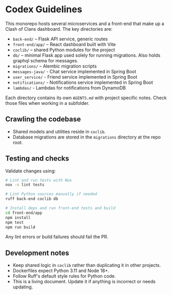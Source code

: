 # Codex Guidelines

This monorepo hosts several microservices and a front-end that make up a Clash of Clans dashboard. The key directories are:

- `back-end/` – Flask API service, generic routes
- `front-end/app/` – React dashboard built with Vite
- `coclib/` – shared Python modules for the project
- `db/` – minimal Flask app used solely for running migrations. Also holds graphql schema for messages.
- `migrations/` – Alembic migration scripts
- `messages-java/` - Chat service implemented in Spring Boot
- `user_service/` - Friend service implemented in Spring Boot
- `notifications/` - Notifications service implemented in Spring Boot
- `lambdas/` - Lambdas for notifications from DynamoDB

Each directory contains its own `AGENTS.md` with project specific notes. Check those files when working in a subfolder.

## Crawling the codebase
- Shared models and utilities reside in `coclib`.
- Database migrations are stored in the `migrations` directory at the repo root.

## Testing and checks

Validate changes using:

```bash
# Lint and run tests with Nox
nox -s lint tests

# Lint Python sources manually if needed
ruff back-end coclib db

# Install deps and run front-end tests and build
cd front-end/app
npm install
npm test
npm run build
```

Any lint errors or build failures should fail the PR.

## Development notes

- Keep shared logic in `coclib` rather than duplicating it in other projects.
- Dockerfiles expect Python 3.11 and Node 18+.
- Follow Ruff's default style rules for Python code.
- This is a living document. Update it if anything is incorrect or needs updating.
